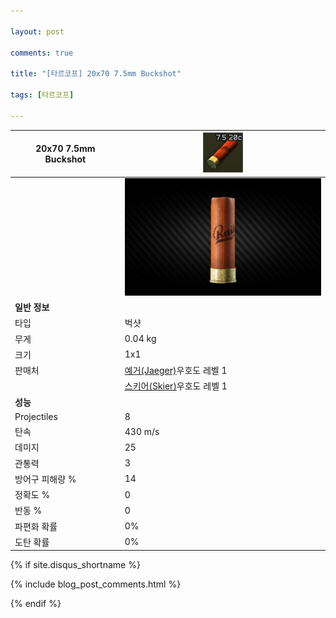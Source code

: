 ```yaml
---

layout: post

comments: true

title: "[타르코프] 20x70 7.5mm Buckshot"

tags: [타르코프]

---
```


|20x70 7.5mm Buckshot|![20x70 7.5mm Buckshot](/assets/image/tarkov/bullet/20x70BUCKSHOT.png)|
|--|--|
||![20x70 7.5mm Buckshot](/assets/image/tarkov/bullet/20x70BUCKSHOTIMAGE.png)|
|**일반 정보**|
|타입|벅샷|
|무게|0.04 kg|
|크기|1x1|
|판매처|[예거(Jaeger)](https://dndl93.github.io/_posts/2021-02-07-%ED%83%80%EB%A5%B4%EC%BD%94%ED%94%84-%EC%98%88%EA%B1%B0(Jaeger)/)우호도 레벨 1|
||[스키어(Skier)](https://dndl93.github.io/_posts/2021-02-07-%ED%83%80%EB%A5%B4%EC%BD%94%ED%94%84-%EC%8A%A4%ED%82%A4%EC%96%B4(Skier)/)우호도 레벨 1|
|**성능**|
|Projectiles|8|
|탄속|430 m/s|
|데미지|25|
|관통력|3|
|방어구 피해량 %|14|
|정확도 %|0|
|반동 %|0|
|파편화 확률|0%|
|도탄 확률|0%|

{% if site.disqus_shortname %}

<div class="comments">

  {% include blog_post_comments.html %}

</div>

{% endif %}

<div id="disqus_thread"></div>